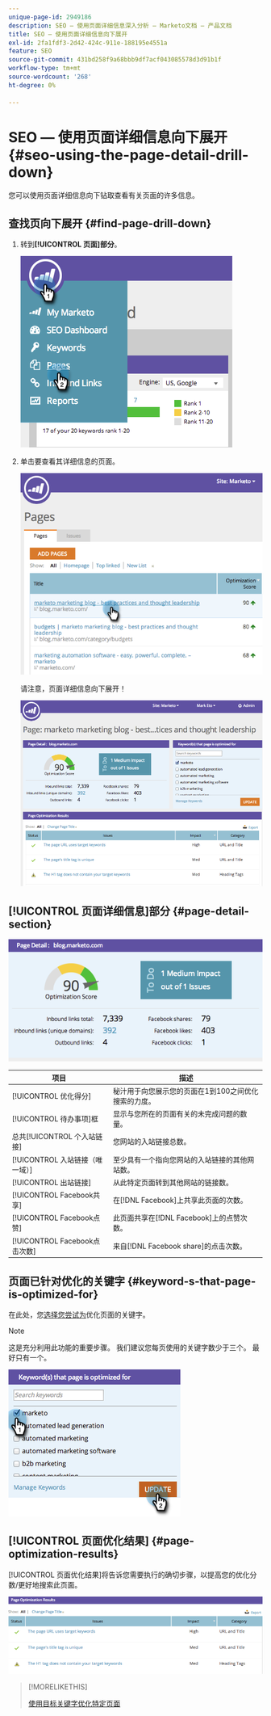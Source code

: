 ```yaml
---
unique-page-id: 2949186
description: SEO — 使用页面详细信息深入分析 — Marketo文档 — 产品文档
title: SEO — 使用页面详细信息向下展开
exl-id: 2fa1fdf3-2d42-424c-911e-188195e4551a
feature: SEO
source-git-commit: 431bd258f9a68bbb9df7acf043085578d3d91b1f
workflow-type: tm+mt
source-wordcount: '268'
ht-degree: 0%

---
```


# SEO — 使用页面详细信息向下展开 {#seo-using-the-page-detail-drill-down}

您可以使用页面详细信息向下钻取查看有关页面的许多信息。

## 查找页向下展开 {#find-page-drill-down}

1. 转到&#x200B;**[!UICONTROL 页面]部分**。

   ![](assets/image2014-9-17-21-3a54-3a53.png)

1. 单击要查看其详细信息的页面。

   ![](assets/image2014-9-17-21-3a54-3a58.png)

   请注意，页面详细信息向下展开！

   ![](assets/image2014-9-17-21-3a55-3a2.png)

## [!UICONTROL 页面详细信息]部分 {#page-detail-section}

![](assets/image2014-9-17-21-3a55-3a46.png)

| 项目 | 描述 |
|---|---|
| [!UICONTROL 优化得分] | 秘汁用于向您展示您的页面在1到100之间优化搜索的力度。 |
| [!UICONTROL 待办事项]框 | 显示与您所在的页面有关的未完成问题的数量。 |
| 总共[!UICONTROL 个入站链接] | 您网站的入站链接总数。 |
| [!UICONTROL 入站链接（唯一域）] | 至少具有一个指向您网站的入站链接的其他网站数。 |
| [!UICONTROL 出站链接] | 从此特定页面转到其他网站的链接数。 |
| [!UICONTROL Facebook共享] | 在[!DNL Facebook]上共享此页面的次数。 |
| [!UICONTROL Facebook点赞] | 此页面共享在[!DNL Facebook]上的点赞次数。 |
| [!UICONTROL Facebook点击次数] | 来自[!DNL Facebook share]的点击次数。 |

## 页面已针对优化的关键字 {#keyword-s-that-page-is-optimized-for}

在此处，您[选择您尝试为](/help/marketo/product-docs/additional-apps/seo/keywords/seo-optimize-specific-pages-with-targeted-keywords.md)优化页面的关键字。

>[!NOTE]
>
>这是充分利用此功能的重要步骤。 我们建议您每页使用的关键字数少于三个。 最好只有一个。

![](assets/image2014-9-17-21-3a56-3a35.png)

## [!UICONTROL 页面优化结果] {#page-optimization-results}

[!UICONTROL 页面优化结果]将告诉您需要执行的确切步骤，以提高您的优化分数/更好地搜索此页面。

![](assets/image2014-9-17-21-3a56-3a41.png)

>[!MORELIKETHIS]
>
>[使用目标关键字优化特定页面](/help/marketo/product-docs/additional-apps/seo/keywords/seo-optimize-specific-pages-with-targeted-keywords.md)
